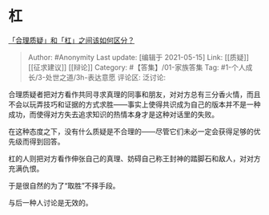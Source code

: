 # 杠
[「合理质疑」和「杠」之间该如何区分？](https://www.zhihu.com/question/457805977/answer/1869187536)

> Author: #Anonymity
> Last update: [编辑于 2021-05-15]
> Link: [[质疑]] [[征求建议]] [[辩论]]
> Category: #【答集】/01-家族答集
> Tag: #1-个人成长/3-处世之道/3h-表达意愿
> 评论区:
> 泛讨论:

合理质疑者把对方看作共同寻求真理的同事和朋友，对对方总有三分香火情，而且不会以玩弄技巧和证据的方式求胜——事实上使得共识成为自己的版本并不是一种成功，而使得对方失去追求知识的热情本身才是这种对话里的失败。

在这种态度之下，没有什么质疑是不合理的——尽管它们未必一定会获得足够的优先级而得到回答。

杠的人则把对方看作伸张自己的真理、妨碍自己称王封神的踏脚石和敌人，对对方充满仇恨。

于是很自然的为了“取胜”不择手段。

与后一种人讨论是无效的。
